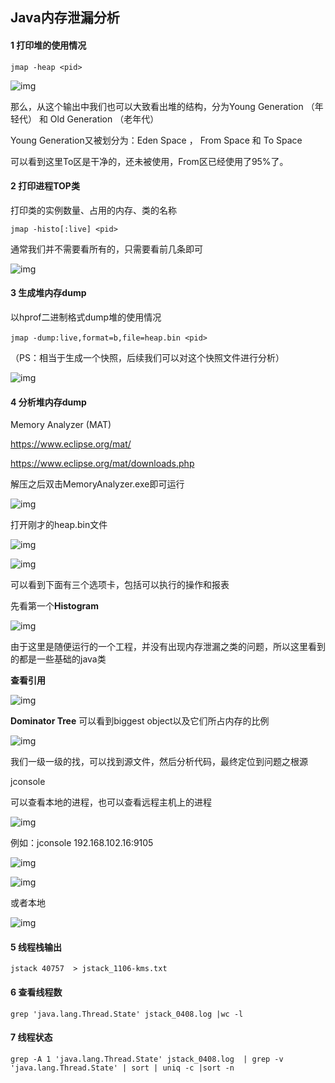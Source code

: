 ## Java内存泄漏分析

#### 1 打印堆的使用情况

```shell
jmap -heap <pid>
```



![img](assets/874963-20180830161259670-1917091152.png)

那么，从这个输出中我们也可以大致看出堆的结构，分为Young Generation （年轻代） 和 Old Generation （老年代）

Young Generation又被划分为：Eden Space ， From Space 和 To Space

可以看到这里To区是干净的，还未被使用，From区已经使用了95%了。



#### 2 打印进程TOP类

打印类的实例数量、占用的内存、类的名称

```shell
jmap -histo[:live] <pid>
```

通常我们并不需要看所有的，只需要看前几条即可

![img](assets/874963-20180830162757939-575176272.png)



#### 3 生成堆内存dump

以hprof二进制格式dump堆的使用情况

```shell
jmap -dump:live,format=b,file=heap.bin <pid>　
```

（PS：相当于生成一个快照，后续我们可以对这个快照文件进行分析）

![img](assets/874963-20180830163420274-1709483353.png)



#### 4 分析堆内存dump

Memory Analyzer (MAT)

https://www.eclipse.org/mat/

https://www.eclipse.org/mat/downloads.php

解压之后双击MemoryAnalyzer.exe即可运行

![img](assets/874963-20180830164047157-1657211213.png)

打开刚才的heap.bin文件

![img](assets/874963-20180830164252096-1116314438.png)

![img](assets/874963-20180830164332465-1304027200.png)

可以看到下面有三个选项卡，包括可以执行的操作和报表

先看第一个**Histogram**

![img](assets/874963-20180830164631633-1733215997.png)

由于这里是随便运行的一个工程，并没有出现内存泄漏之类的问题，所以这里看到的都是一些基础的java类

**查看引用**

![img](assets/874963-20180830164912757-994940077.png)

**Dominator Tree** 可以看到biggest object以及它们所占内存的比例

![img](assets/874963-20180830165127054-2121722725.png)

我们一级一级的找，可以找到源文件，然后分析代码，最终定位到问题之根源

jconsole

可以查看本地的进程，也可以查看远程主机上的进程

![img](assets/874963-20180830170223337-733059807.png)

例如：jconsole 192.168.102.16:9105

![img](assets/874963-20180830170310794-1870938472.png)

![img](assets/874963-20180830170439172-187863062.png)

或者本地

![img](assets/874963-20180830170449719-421128500.gif)







#### 5 线程栈输出

```shell
jstack 40757  > jstack_1106-kms.txt
```





#### 6 查看线程数

```shell
grep 'java.lang.Thread.State' jstack_0408.log |wc -l
```



#### 7 线程状态

```shell
grep -A 1 'java.lang.Thread.State' jstack_0408.log  | grep -v 'java.lang.Thread.State' | sort | uniq -c |sort -n
```



